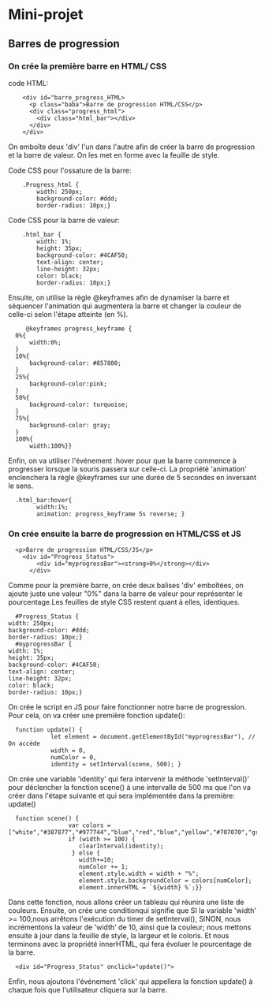 # Mini-projet

## Barres de progression
  
### On crée la première barre en HTML/ CSS 
code HTML:

        <div id="barre_progress_HTML>
          <p class="baba">Barre de progression HTML/CSS</p>
          <div class="progress_html">
            <div class="html_bar"></div>
          </div>
        </div>
        
On emboîte deux 'div' l'un dans l'autre afin de créer la barre de progression et la barre de valeur.
On les met en forme avec la feuille de style.

Code CSS pour l'ossature de la barre:
        
        .Progress_html { 
            width: 250px; 
            background-color: #ddd; 
            border-radius: 10px;}
            
Code CSS pour la barre de valeur:

        .html_bar { 
            width: 1%; 
            height: 35px; 
            background-color: #4CAF50; 
            text-align: center; 
            line-height: 32px; 
            color: black; 
            border-radius: 10px;}
  
Ensuite, on utilise la règle @keyframes afin de dynamiser la barre et séquencer l'animation qui augmentera la barre et changer la couleur de celle-ci selon l'étape atteinte (en %).

         @keyframes progress_keyframe { 
      0%{
          width:0%;
      }
      10%{
          background-color: #857800;
      }
      25%{
          background-color:pink;
      }
      50%{
          background-color: turquoise;
      }
      75%{
          background-color: gray;
      }
      100%{
          width:100%}}
          
Enfin, on va utiliser l'événement :hover pour que la barre commence à progresser lorsque la souris passera sur celle-ci.
La propriété 'animation' enclenchera la règle @keyframes sur une durée de 5 secondes en inversant le sens.

      .html_bar:hover{ 
            width:1%;
            animation: progress_keyframe 5s reverse; }
            

### On crée ensuite la barre de progression en HTML/CSS et JS

      <p>Barre de progression HTML/CSS/JS</p>
        <div id="Progress_Status"> 
            <div id="myprogressBar"><strong>0%</strong></div> 
          </div> 
          
Comme pour la première barre, on crée deux balises 'div' emboîtées, on ajoute juste une valeur "0%" dans la barre de valeur pour représenter le pourcentage.Les feuilles de style CSS restent quant à elles, identiques.

      #Progress_Status {  
    width: 250px; 
    background-color: #ddd; 
    border-radius: 10px;} 
      #myprogressBar { 
    width: 1%; 
    height: 35px; 
    background-color: #4CAF50; 
    text-align: center; 
    line-height: 32px; 
    color: black; 
    border-radius: 10px;}
    
On crée le script en JS pour faire fonctionner notre barre de progression. Pour cela, on va créer une première fonction update():

      function update() { 
                let element = document.getElementById("myprogressBar"), // On accède 
                width = 0,
                numColor = 0,
                identity = setInterval(scene, 500); }
                
On crée une variable 'identity' qui fera intervenir la méthode 'setInterval()' pour déclencher la fonction scene() à une intervalle de 500 ms que l'on va créer dans l'étape suivante et qui sera implémentée dans la première: update()

      function scene() { 
                     var colors = ["white","#387877","#977744","blue","red","blue","yellow","#707070","green","brown"];
                     if (width >= 100) { 
                        clearInterval(identity); 
                      } else { 
                        width+=10;  
                        numColor += 1;                                                     
                        element.style.width = width + "%";
                        element.style.backgroundColor = colors[numColor];
                        element.innerHTML = `${width} %`;}}

Dans cette fonction, nous allons créer un tableau qui réunira une liste de couleurs. Ensuite, on crée une conditionqui signifie que SI la variable 'width' >= 100,nous arrêtons l'exécution du timer de setInterval(), SINON, nous incrémentons la valeur de 'width' de 10, ainsi que la couleur; nous mettons ensuite à jour dans la feuille de style, la largeur et le coloris. Et nous terminons avec la propriété innerHTML, qui fera évoluer le pourcentage de la barre.

      <div id="Progress_Status" onclick="update()"> 
      
Enfin, nous ajoutons l'événement 'click' qui appellera la fonction update() à chaque fois que l'utilisateur cliquera sur la barre.
